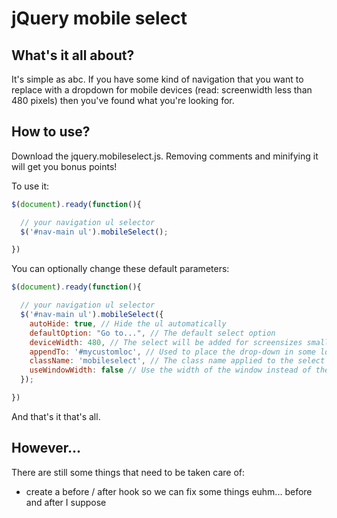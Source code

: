 jQuery mobile select
====================

What's it all about?
--------------------

It's simple as abc. If you have some kind of navigation that you want to replace with
a dropdown for mobile devices (read: screenwidth less than 480 pixels) then you've
found what you're looking for.

How to use?
-----------

Download the jquery.mobileselect.js. Removing comments and minifying it will get you bonus points!

To use it:

``` javascript
$(document).ready(function(){

  // your navigation ul selector
  $('#nav-main ul').mobileSelect();

})
```

You can optionally change these default parameters:

``` javascript
$(document).ready(function(){

  // your navigation ul selector
  $('#nav-main ul').mobileSelect({
    autoHide: true, // Hide the ul automatically
    defaultOption: "Go to...", // The default select option
    deviceWidth: 480, // The select will be added for screensizes smaller than this
    appendTo: '#mycustomloc', // Used to place the drop-down in some location other than where the primary nav exists
    className: 'mobileselect', // The class name applied to the select element
    useWindowWidth: false // Use the width of the window instead of the width of the screen
  });

})
```

And that's it that's all.

However...
----------

There are still some things that need to be taken care of:

*  create a before / after hook so we can fix some things euhm... before and after I suppose